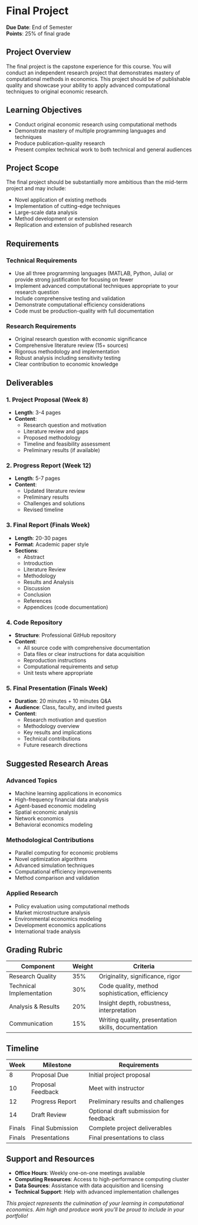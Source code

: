 # Final Project

**Due Date**: End of Semester  
**Points**: 25% of final grade

## Project Overview

The final project is the capstone experience for this course. You will conduct an independent research project that demonstrates mastery of computational methods in economics. This project should be of publishable quality and showcase your ability to apply advanced computational techniques to original economic research.

## Learning Objectives

- Conduct original economic research using computational methods
- Demonstrate mastery of multiple programming languages and techniques
- Produce publication-quality research
- Present complex technical work to both technical and general audiences

## Project Scope

The final project should be substantially more ambitious than the mid-term project and may include:
- Novel application of existing methods
- Implementation of cutting-edge techniques
- Large-scale data analysis
- Method development or extension
- Replication and extension of published research

## Requirements

### Technical Requirements
- Use all three programming languages (MATLAB, Python, Julia) or provide strong justification for focusing on fewer
- Implement advanced computational techniques appropriate to your research question
- Include comprehensive testing and validation
- Demonstrate computational efficiency considerations
- Code must be production-quality with full documentation

### Research Requirements
- Original research question with economic significance
- Comprehensive literature review (15+ sources)
- Rigorous methodology and implementation
- Robust analysis including sensitivity testing
- Clear contribution to economic knowledge

## Deliverables

### 1. Project Proposal (Week 8)
- **Length**: 3-4 pages
- **Content**: 
  - Research question and motivation
  - Literature review and gaps
  - Proposed methodology
  - Timeline and feasibility assessment
  - Preliminary results (if available)

### 2. Progress Report (Week 12)
- **Length**: 5-7 pages
- **Content**:
  - Updated literature review
  - Preliminary results
  - Challenges and solutions
  - Revised timeline

### 3. Final Report (Finals Week)
- **Length**: 20-30 pages
- **Format**: Academic paper style
- **Sections**:
  - Abstract
  - Introduction
  - Literature Review
  - Methodology
  - Results and Analysis
  - Discussion
  - Conclusion
  - References
  - Appendices (code documentation)

### 4. Code Repository
- **Structure**: Professional GitHub repository
- **Content**:
  - All source code with comprehensive documentation
  - Data files or clear instructions for data acquisition
  - Reproduction instructions
  - Computational requirements and setup
  - Unit tests where appropriate

### 5. Final Presentation (Finals Week)
- **Duration**: 20 minutes + 10 minutes Q&A
- **Audience**: Class, faculty, and invited guests
- **Content**:
  - Research motivation and question
  - Methodology overview
  - Key results and implications
  - Technical contributions
  - Future research directions

## Suggested Research Areas

### Advanced Topics
- Machine learning applications in economics
- High-frequency financial data analysis
- Agent-based economic modeling
- Spatial economic analysis
- Network economics
- Behavioral economics modeling

### Methodological Contributions
- Parallel computing for economic problems
- Novel optimization algorithms
- Advanced simulation techniques
- Computational efficiency improvements
- Method comparison and validation

### Applied Research
- Policy evaluation using computational methods
- Market microstructure analysis
- Environmental economics modeling
- Development economics applications
- International trade analysis

## Grading Rubric

| Component | Weight | Criteria |
|-----------|--------|----------|
| Research Quality | 35% | Originality, significance, rigor |
| Technical Implementation | 30% | Code quality, method sophistication, efficiency |
| Analysis & Results | 20% | Insight depth, robustness, interpretation |
| Communication | 15% | Writing quality, presentation skills, documentation |

## Timeline

| Week | Milestone | Requirements |
|------|-----------|--------------|
| 8 | Proposal Due | Initial project proposal |
| 10 | Proposal Feedback | Meet with instructor |
| 12 | Progress Report | Preliminary results and challenges |
| 14 | Draft Review | Optional draft submission for feedback |
| Finals | Final Submission | Complete project deliverables |
| Finals | Presentations | Final presentations to class |

## Support and Resources

- **Office Hours**: Weekly one-on-one meetings available
- **Computing Resources**: Access to high-performance computing cluster
- **Data Sources**: Assistance with data acquisition and licensing
- **Technical Support**: Help with advanced implementation challenges

*This project represents the culmination of your learning in computational economics. Aim high and produce work you'll be proud to include in your portfolio!*